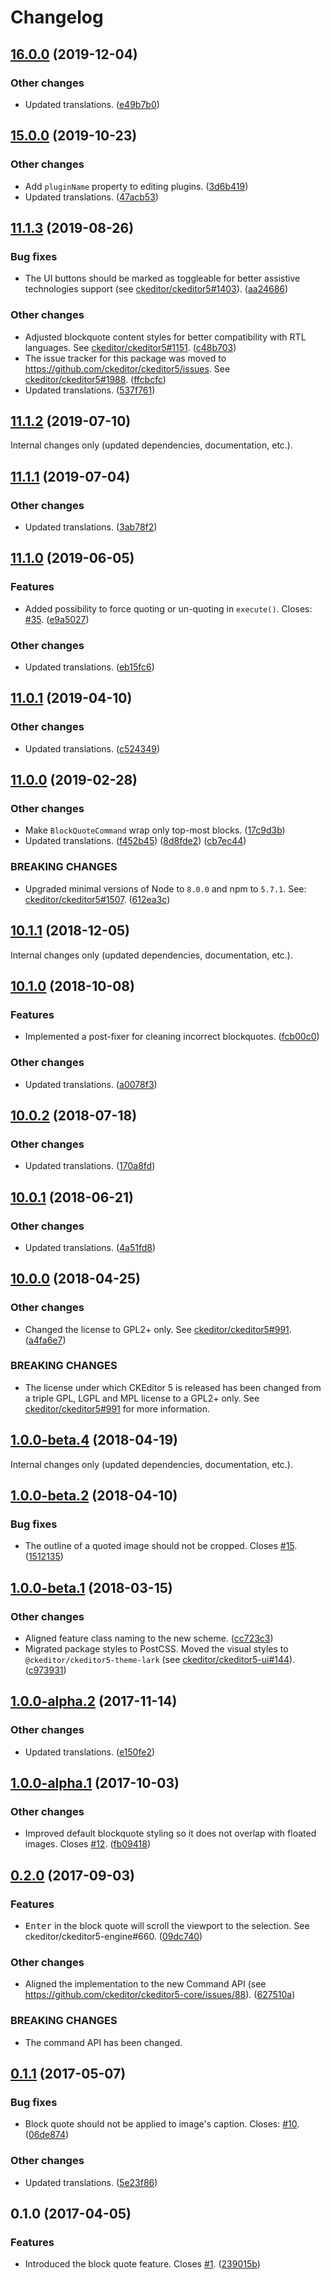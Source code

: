 Changelog
=========

## [16.0.0](https://github.com/ckeditor/ckeditor5-block-quote/compare/v15.0.0...v16.0.0) (2019-12-04)

### Other changes

* Updated translations. ([e49b7b0](https://github.com/ckeditor/ckeditor5-block-quote/commit/e49b7b0))


## [15.0.0](https://github.com/ckeditor/ckeditor5-block-quote/compare/v11.1.3...v15.0.0) (2019-10-23)

### Other changes

* Add `pluginName` property to editing plugins. ([3d6b419](https://github.com/ckeditor/ckeditor5-block-quote/commit/3d6b419))
* Updated translations. ([47acb53](https://github.com/ckeditor/ckeditor5-block-quote/commit/47acb53))


## [11.1.3](https://github.com/ckeditor/ckeditor5-block-quote/compare/v11.1.2...v11.1.3) (2019-08-26)

### Bug fixes

* The UI buttons should be marked as toggleable for better assistive technologies support (see [ckeditor/ckeditor5#1403](https://github.com/ckeditor/ckeditor5/issues/1403)). ([aa24686](https://github.com/ckeditor/ckeditor5-block-quote/commit/aa24686))

### Other changes

* Adjusted blockquote content styles for better compatibility with RTL languages. See [ckeditor/ckeditor5#1151](https://github.com/ckeditor/ckeditor5/issues/1151). ([c48b703](https://github.com/ckeditor/ckeditor5-block-quote/commit/c48b703))
* The issue tracker for this package was moved to https://github.com/ckeditor/ckeditor5/issues. See [ckeditor/ckeditor5#1988](https://github.com/ckeditor/ckeditor5/issues/1988). ([ffcbcfc](https://github.com/ckeditor/ckeditor5-block-quote/commit/ffcbcfc))
* Updated translations. ([537f761](https://github.com/ckeditor/ckeditor5-block-quote/commit/537f761))


## [11.1.2](https://github.com/ckeditor/ckeditor5-block-quote/compare/v11.1.1...v11.1.2) (2019-07-10)

Internal changes only (updated dependencies, documentation, etc.).


## [11.1.1](https://github.com/ckeditor/ckeditor5-block-quote/compare/v11.1.0...v11.1.1) (2019-07-04)

### Other changes

* Updated translations. ([3ab78f2](https://github.com/ckeditor/ckeditor5-block-quote/commit/3ab78f2))


## [11.1.0](https://github.com/ckeditor/ckeditor5-block-quote/compare/v11.0.1...v11.1.0) (2019-06-05)

### Features

* Added possibility to force quoting or un-quoting in `execute()`. Closes: [#35](https://github.com/ckeditor/ckeditor5-block-quote/issues/35). ([e9a5027](https://github.com/ckeditor/ckeditor5-block-quote/commit/e9a5027))

### Other changes

* Updated translations. ([eb15fc6](https://github.com/ckeditor/ckeditor5-block-quote/commit/eb15fc6))


## [11.0.1](https://github.com/ckeditor/ckeditor5-block-quote/compare/v11.0.0...v11.0.1) (2019-04-10)

### Other changes

* Updated translations. ([c524349](https://github.com/ckeditor/ckeditor5-block-quote/commit/c524349))


## [11.0.0](https://github.com/ckeditor/ckeditor5-block-quote/compare/v10.1.1...v11.0.0) (2019-02-28)

### Other changes

* Make `BlockQuoteCommand` wrap only top-most blocks. ([17c9d3b](https://github.com/ckeditor/ckeditor5-block-quote/commit/17c9d3b))
* Updated translations. ([f452b45](https://github.com/ckeditor/ckeditor5-block-quote/commit/f452b45)) ([8d8fde2](https://github.com/ckeditor/ckeditor5-block-quote/commit/8d8fde2)) ([cb7ec44](https://github.com/ckeditor/ckeditor5-block-quote/commit/cb7ec44))

### BREAKING CHANGES

* Upgraded minimal versions of Node to `8.0.0` and npm to `5.7.1`. See: [ckeditor/ckeditor5#1507](https://github.com/ckeditor/ckeditor5/issues/1507). ([612ea3c](https://github.com/ckeditor/ckeditor5-cloud-services/commit/612ea3c))


## [10.1.1](https://github.com/ckeditor/ckeditor5-block-quote/compare/v10.1.0...v10.1.1) (2018-12-05)

Internal changes only (updated dependencies, documentation, etc.).


## [10.1.0](https://github.com/ckeditor/ckeditor5-block-quote/compare/v10.0.2...v10.1.0) (2018-10-08)

### Features

* Implemented a post-fixer for cleaning incorrect blockquotes. ([fcb00c0](https://github.com/ckeditor/ckeditor5-block-quote/commit/fcb00c0))

### Other changes

* Updated translations. ([a0078f3](https://github.com/ckeditor/ckeditor5-block-quote/commit/a0078f3))


## [10.0.2](https://github.com/ckeditor/ckeditor5-block-quote/compare/v10.0.1...v10.0.2) (2018-07-18)

### Other changes

* Updated translations. ([170a8fd](https://github.com/ckeditor/ckeditor5-block-quote/commit/170a8fd))


## [10.0.1](https://github.com/ckeditor/ckeditor5-block-quote/compare/v10.0.0...v10.0.1) (2018-06-21)

### Other changes

* Updated translations. ([4a51fd8](https://github.com/ckeditor/ckeditor5-block-quote/commit/4a51fd8))


## [10.0.0](https://github.com/ckeditor/ckeditor5-block-quote/compare/v1.0.0-beta.4...v10.0.0) (2018-04-25)

### Other changes

* Changed the license to GPL2+ only. See [ckeditor/ckeditor5#991](https://github.com/ckeditor/ckeditor5/issues/991). ([a4fa6e7](https://github.com/ckeditor/ckeditor5-block-quote/commit/a4fa6e7))

### BREAKING CHANGES

* The license under which CKEditor 5 is released has been changed from a triple GPL, LGPL and MPL license to a GPL2+ only. See [ckeditor/ckeditor5#991](https://github.com/ckeditor/ckeditor5/issues/991) for more information.


## [1.0.0-beta.4](https://github.com/ckeditor/ckeditor5-block-quote/compare/v1.0.0-beta.2...v1.0.0-beta.4) (2018-04-19)

Internal changes only (updated dependencies, documentation, etc.).


## [1.0.0-beta.2](https://github.com/ckeditor/ckeditor5-block-quote/compare/v1.0.0-beta.1...v1.0.0-beta.2) (2018-04-10)

### Bug fixes

* The outline of a quoted image should not be cropped. Closes [#15](https://github.com/ckeditor/ckeditor5-block-quote/issues/15). ([1512135](https://github.com/ckeditor/ckeditor5-block-quote/commit/1512135))


## [1.0.0-beta.1](https://github.com/ckeditor/ckeditor5-block-quote/compare/v1.0.0-alpha.2...v1.0.0-beta.1) (2018-03-15)

### Other changes

* Aligned feature class naming to the new scheme. ([cc723c3](https://github.com/ckeditor/ckeditor5-block-quote/commit/cc723c3))
* Migrated package styles to PostCSS. Moved the visual styles to `@ckeditor/ckeditor5-theme-lark` (see [ckeditor/ckeditor5-ui#144](https://github.com/ckeditor/ckeditor5-ui/issues/144)). ([c973931](https://github.com/ckeditor/ckeditor5-block-quote/commit/c973931))


## [1.0.0-alpha.2](https://github.com/ckeditor/ckeditor5-block-quote/compare/v1.0.0-alpha.1...v1.0.0-alpha.2) (2017-11-14)

### Other changes

* Updated translations. ([e150fe2](https://github.com/ckeditor/ckeditor5-block-quote/commit/e150fe2))


## [1.0.0-alpha.1](https://github.com/ckeditor/ckeditor5-block-quote/compare/v0.2.0...v1.0.0-alpha.1) (2017-10-03)

### Other changes

* Improved default blockquote styling so it does not overlap with floated images. Closes [#12](https://github.com/ckeditor/ckeditor5-block-quote/issues/12). ([fb09418](https://github.com/ckeditor/ckeditor5-block-quote/commit/fb09418))


## [0.2.0](https://github.com/ckeditor/ckeditor5-block-quote/compare/v0.1.1...v0.2.0) (2017-09-03)

### Features

* <kbd>Enter</kbd> in the block quote will scroll the viewport to the selection. See ckeditor/ckeditor5-engine#660. ([09dc740](https://github.com/ckeditor/ckeditor5-block-quote/commit/09dc740))

### Other changes

* Aligned the implementation to the new Command API (see https://github.com/ckeditor/ckeditor5-core/issues/88). ([627510a](https://github.com/ckeditor/ckeditor5-block-quote/commit/627510a))

### BREAKING CHANGES

* The command API has been changed.


## [0.1.1](https://github.com/ckeditor/ckeditor5-block-quote/compare/v0.1.0...v0.1.1) (2017-05-07)

### Bug fixes

* Block quote should not be applied to image's caption. Closes: [#10](https://github.com/ckeditor/ckeditor5-block-quote/issues/10). ([06de874](https://github.com/ckeditor/ckeditor5-block-quote/commit/06de874))

### Other changes

* Updated translations. ([5e23f86](https://github.com/ckeditor/ckeditor5-block-quote/commit/5e23f86))


## 0.1.0 (2017-04-05)

### Features

* Introduced the block quote feature. Closes [#1](https://github.com/ckeditor/ckeditor5-block-quote/issues/1). ([239015b](https://github.com/ckeditor/ckeditor5-block-quote/commit/239015b))
